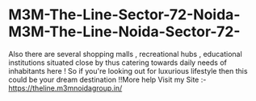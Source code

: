 # M3M-The-Line-Sector-72-Noida-M3M-The-Line-Noida-Sector-72-
 Also there are several shopping malls , recreational hubs , educational institutions situated close by thus catering towards daily needs of inhabitants here ! So if you're looking out for luxurious lifestyle then this could be your dream destination !!More help Visit my Site :- https://theline.m3mnoidagroup.in/
